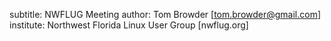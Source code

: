 subtitle: NWFLUG Meeting
author: Tom Browder [tom.browder@gmail.com]
institute: Northwest Florida Linux User Group [nwflug.org]
